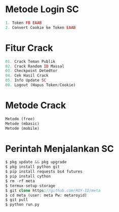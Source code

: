 # Metode Login SC
````php
1. Token FB EAAB
2. Convert Cookie ke Token EAAB
````
# Fitur Crack
````php
01. Crack Teman Publik
02. Crack Random ID Massal
03. Checkpoint Detedtor
04. Cek Hasil Crack
05. Info Update SC
00. Logout (Hapus Token/Cookie)
````
# Metode Crack
````php
Metode (free)
Metode (mbasic)
Metode (mobile)
````
# Perintah Menjalankan SC
````php
$ pkg update && pkg upgrade
$ pkg install python git
$ pip install requests bs4 futures
$ pip install cython
$ rm -rf meta
$ termux-setup-storage
$ git clone https://github.com/ROY-ID/meta
$ cd meta (user: meta Pw: metaroyid)
$ git pull
$ python run.py
````
